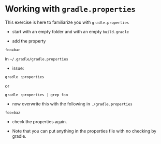 Working with `gradle.properties`
================================

This exercise is here to familiarize you with `gradle.properties`

* start with an empty folder and with an empty `build.gradle`

* add the property
```
foo=bar
```
in `~/.gradle/gradle.properties`

* issue:
```shell
gradle :properties
```
or
```shell
gradle :properties | grep foo
```

* now overwrite this with the following in `./gradle.properties`
```
foo=baz
```

* check the properties again.

* Note that you can put anything in the properties file with no checking by gradle.

